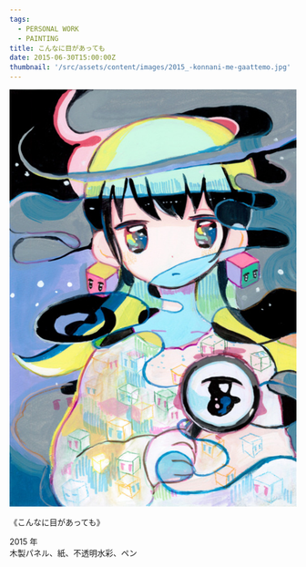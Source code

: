 ```yaml
---
tags:
  - PERSONAL WORK
  - PAINTING
title: こんなに目があっても
date: 2015-06-30T15:00:00Z
thumbnail: '/src/assets/content/images/2015_-konnani-me-gaattemo.jpg'
---
```


![](/src/assets/content/images/2015_-konnani-me-gaattemo.jpg)

《こんなに目があっても》

2015 年  
木製パネル、紙、不透明水彩、ペン
